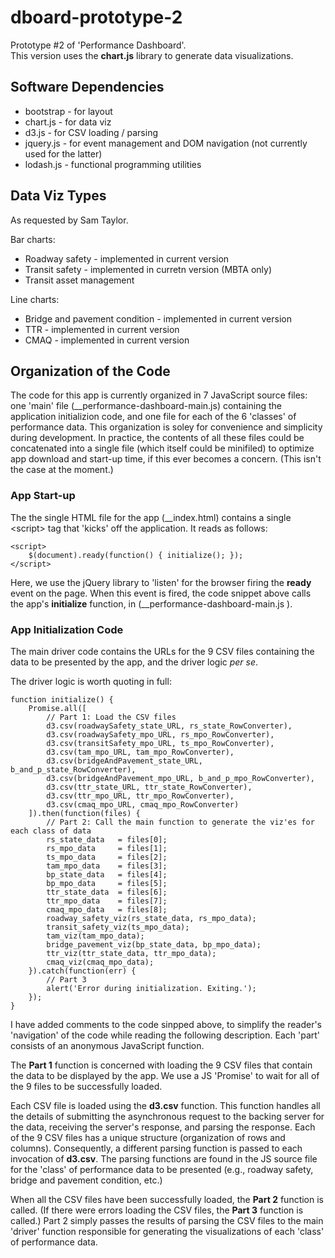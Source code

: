 # dboard-prototype-2
Prototype #2 of 'Performance Dashboard'.  
This version uses the __chart.js__ library to generate data visualizations.

## Software Dependencies
* bootstrap - for layout
* chart.js - for data viz
* d3.js - for CSV loading / parsing
* jquery.js - for event management and DOM navigation \(not currently used for the latter\)
* lodash.js - functional programming utilities

## Data Viz Types
As requested by Sam Taylor.

Bar charts:
* Roadway safety - implemented in current version
* Transit safety - implemented in curretn version (MBTA only)
* Transit asset management

Line charts:
* Bridge and pavement condition - implemented in current version
* TTR - implemented in current version
* CMAQ - implemented in current version

## Organization of the Code
The code for this app is currently organized in 7 JavaScript source files: one 'main' 
file \(__performance-dashboard-main.js\) containing the application initializion code,
and one file for each of the 6 'classes' of performance data. 
This organization is soley for convenience and simplicity
during development. In practice, the contents of all these files could be concatenated
into a single file \(which itself could be minifiled\) to optimize app download and
start-up time, if this ever becomes a concern. \(This isn't the case at the moment.\)

### App Start-up
The the single HTML file for the app \(__index.html\) contains a single \<script\>
tag that 'kicks' off the application. It reads as follows:
```
<script> 
	$(document).ready(function() { initialize(); });
</script>
```
Here, we use the jQuery library to 'listen' for the browser firing the __ready__
event on the page. When this event is fired, the code snippet above calls the app's
__initialize__ function, in \(__performance-dashboard-main.js \).

### App Initialization Code
The main driver code contains the URLs for the 9 CSV files containing the data to be
presented by the app, and the driver logic _per se_.

The driver logic is worth quoting in full:
```
function initialize() {
	Promise.all([
		// Part 1: Load the CSV files
		d3.csv(roadwaySafety_state_URL, rs_state_RowConverter),
		d3.csv(roadwaySafety_mpo_URL, rs_mpo_RowConverter),
		d3.csv(transitSafety_mpo_URL, ts_mpo_RowConverter),
		d3.csv(tam_mpo_URL, tam_mpo_RowConverter),
		d3.csv(bridgeAndPavement_state_URL, b_and_p_state_RowConverter),
		d3.csv(bridgeAndPavement_mpo_URL, b_and_p_mpo_RowConverter),
		d3.csv(ttr_state_URL, ttr_state_RowConverter),
		d3.csv(ttr_mpo_URL, ttr_mpo_RowConverter),
		d3.csv(cmaq_mpo_URL, cmaq_mpo_RowConverter)
	]).then(function(files) {
		// Part 2: Call the main function to generate the viz'es for each class of data
		rs_state_data 	= files[0];
		rs_mpo_data 	= files[1];
		ts_mpo_data 	= files[2];
		tam_mpo_data 	= files[3];
		bp_state_data 	= files[4];
		bp_mpo_data 	= files[5];
		ttr_state_data	= files[6];
		ttr_mpo_data	= files[7];
		cmaq_mpo_data 	= files[8];
		roadway_safety_viz(rs_state_data, rs_mpo_data);
		transit_safety_viz(ts_mpo_data);
		tam_viz(tam_mpo_data);
		bridge_pavement_viz(bp_state_data, bp_mpo_data);
		ttr_viz(ttr_state_data, ttr_mpo_data);
		cmaq_viz(cmaq_mpo_data);
	}).catch(function(err) {
		// Part 3
		alert('Error during initialization. Exiting.');
	});
}
```
I have added comments to the code sinpped above, to simplify the reader's 'navigation' of the
code while reading the following description. 
Each 'part' consists of an anonymous JavaScript function.

The __Part 1__ function is concerned with loading the 9 CSV files that contain the data 
to be displayed by the app. We use a JS 'Promise' to wait for all 
of the 9 files to be successfully loaded. 

Each CSV file is loaded using the __d3.csv__ function.
This function handles all the details of submitting the asynchronous request 
to the backing server for the data, receiving the server's response, and parsing the response.
Each of the 9 CSV files has a unique structure \(organization of rows and columns\).
Consequently, a different parsing function is passed to each invocation of __d3.csv__.
The parsing functions are found in the JS source file for the 'class' of performance data 
to be presented \(e.g., roadway safety, bridge and pavement condition, etc.\)

When all the CSV files have been successfully loaded, the __Part 2__ function is called.
\(If there were errors loading the CSV files, the __Part 3__ function is called.)
Part 2 simply passes the results of parsing the CSV files to the main 'driver' function
responsible for generating the visualizations of each 'class' of performance data.
